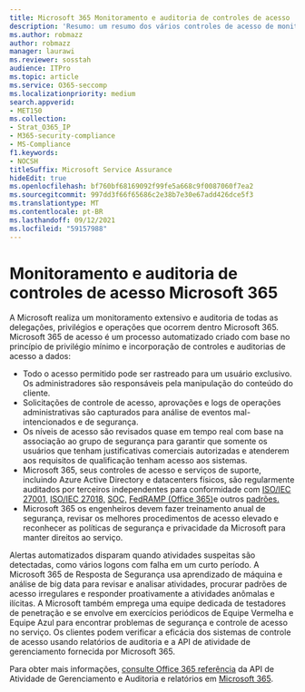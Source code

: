 ```yaml
---
title: Microsoft 365 Monitoramento e auditoria de controles de acesso
description: 'Resumo: um resumo dos vários controles de acesso de monitoramento e auditoria disponíveis no Microsoft 365.'
ms.author: robmazz
author: robmazz
manager: laurawi
ms.reviewer: sosstah
audience: ITPro
ms.topic: article
ms.service: O365-seccomp
ms.localizationpriority: medium
search.appverid:
- MET150
ms.collection:
- Strat_O365_IP
- M365-security-compliance
- MS-Compliance
f1.keywords:
- NOCSH
titleSuffix: Microsoft Service Assurance
hideEdit: true
ms.openlocfilehash: bf760bf68169092f99fe5a668c9f0087060f7ea2
ms.sourcegitcommit: 997dd3f66f65686c2e38b7e30e67add426dce5f3
ms.translationtype: MT
ms.contentlocale: pt-BR
ms.lasthandoff: 09/12/2021
ms.locfileid: "59157988"
---
```

# <a name="monitoring-and-auditing-access-controls-in-microsoft-365"></a>Monitoramento e auditoria de controles de acesso Microsoft 365

A Microsoft realiza um monitoramento extensivo e auditoria de todas as delegações, privilégios e operações que ocorrem dentro Microsoft 365. Microsoft 365 de acesso é um processo automatizado criado com base no princípio de privilégio mínimo e incorporação de controles e auditorias de acesso a dados:

- Todo o acesso permitido pode ser rastreado para um usuário exclusivo. Os administradores são responsáveis pela manipulação do conteúdo do cliente.
- Solicitações de controle de acesso, aprovações e logs de operações administrativas são capturados para análise de eventos mal-intencionados e de segurança.
- Os níveis de acesso são revisados quase em tempo real com base na associação ao grupo de segurança para garantir que somente os usuários que tenham justificativas comerciais autorizadas e atenderem aos requisitos de qualificação tenham acesso aos sistemas.
- Microsoft 365, seus controles de acesso e serviços de suporte, incluindo Azure Active Directory e datacenters físicos, são regularmente auditados por terceiros independentes para conformidade com [ISO/IEC 27001,](https://www.microsoft.com/TrustCenter/Compliance/iso-iec-27001) [ISO/IEC 27018,](https://www.microsoft.com/TrustCenter/Compliance/iso-iec-27018) [SOC,](https://www.microsoft.com/TrustCenter/Compliance/SOC) [FedRAMP (Office 365)](https://www.microsoft.com/TrustCenter/Compliance/FedRAMP)e outros [padrões.](https://www.microsoft.com/TrustCenter/Compliance?service=Office#Icons)
- Microsoft 365 os engenheiros devem fazer treinamento anual de segurança, revisar os melhores procedimentos de acesso elevado e reconhecer as políticas de segurança e privacidade da Microsoft para manter direitos ao serviço.

Alertas automatizados disparam quando atividades suspeitas são detectadas, como vários logons com falha em um curto período. A Microsoft 365 de Resposta de Segurança usa aprendizado de máquina e análise de big data para revisar e analisar atividades, procurar padrões de acesso irregulares e responder proativamente a atividades anômalas e ilícitas. A Microsoft também emprega uma equipe dedicada de testadores de penetração e se envolve em exercícios periódicos de Equipe Vermelha e Equipe Azul para encontrar problemas de segurança e controle de acesso no serviço. Os clientes podem verificar a eficácia dos sistemas de controle de acesso usando relatórios de auditoria e a API de atividade de gerenciamento fornecida por Microsoft 365.

Para obter mais informações, [consulte Office 365 referência](/office/office-365-management-api/office-365-management-activity-api-reference) da API de Atividade de Gerenciamento e Auditoria e relatórios em [Microsoft 365](assurance-auditing-and-reporting-overview.md).
